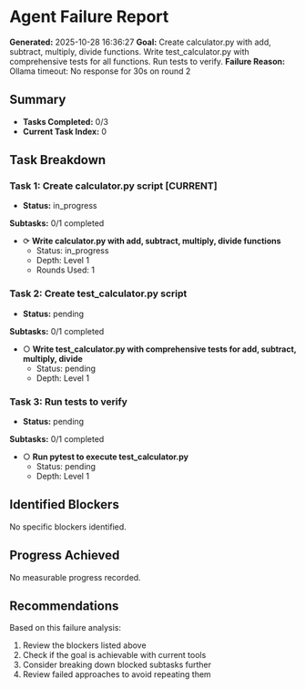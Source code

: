 # Agent Failure Report

**Generated:** 2025-10-28 16:36:27
**Goal:** Create calculator.py with add, subtract, multiply, divide functions. Write test_calculator.py with comprehensive tests for all functions. Run tests to verify.
**Failure Reason:** Ollama timeout: No response for 30s on round 2

## Summary

- **Tasks Completed:** 0/3
- **Current Task Index:** 0

## Task Breakdown

### Task 1: Create calculator.py script **[CURRENT]**

- **Status:** in_progress

**Subtasks:** 0/1 completed

- ⟳ **Write calculator.py with add, subtract, multiply, divide functions**
  - Status: in_progress
  - Depth: Level 1
  - Rounds Used: 1


### Task 2: Create test_calculator.py script 

- **Status:** pending

**Subtasks:** 0/1 completed

- ○ **Write test_calculator.py with comprehensive tests for add, subtract, multiply, divide**
  - Status: pending
  - Depth: Level 1


### Task 3: Run tests to verify 

- **Status:** pending

**Subtasks:** 0/1 completed

- ○ **Run pytest to execute test_calculator.py**
  - Status: pending
  - Depth: Level 1


## Identified Blockers

No specific blockers identified.

## Progress Achieved

No measurable progress recorded.

## Recommendations

Based on this failure analysis:
1. Review the blockers listed above
2. Check if the goal is achievable with current tools
3. Consider breaking down blocked subtasks further
4. Review failed approaches to avoid repeating them
